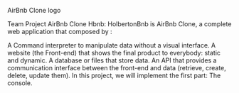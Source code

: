 AirBnb Clone logo

Team Project AirBnb Clone
Hbnb: HolbertonBnb is AirBnb Clone, a complete web application that composed by :

A Command interpreter to manipulate data without a visual interface.
A website (the Front-end) that shows the final product to everybody: static and dynamic.
A database or files that store data.
An API that provides a communication interface between the front-end and data (retrieve, create, delete, update them).
In this project, we will implement the first part: The console.


